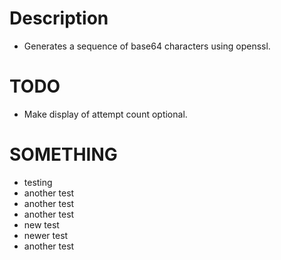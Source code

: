 # Description
- Generates a sequence of base64 characters using openssl.

# TODO
- Make display of attempt count optional.

# SOMETHING
- testing
- another test
- another test
- another test
- new test
- newer test
- another test
